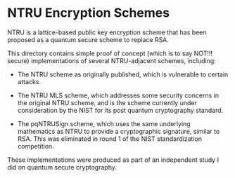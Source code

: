 # NTRU Encryption Schemes

NTRU is a lattice-based public key encryption scheme that has been
proposed as a quantum secure scheme to replace RSA. 

This directory contains simple proof of concept (which is to say NOT!!!
secure) implementations of several NTRU-adjacent schemes, including:

* The NTRU scheme as originally published, which is vulnerable to certain
  attacks. 

* The NTRU MLS scheme, which addresses some security concerns in the original
  NTRU scheme, and is the scheme currently under consideration by the NIST for
  its post quantum cryptography standard.

* The pqNTRUSign scheme, which uses the same underlying mathematics as NTRU to
  provide a cryptographic signature, similar to RSA. This was eliminated in 
  round 1 of the NIST standardization competition. 

These implementations were produced as part of an independent study I did on 
quantum secure cryptography. 

